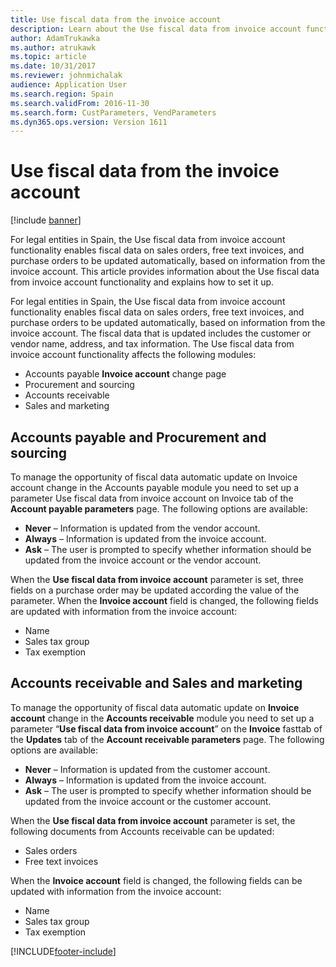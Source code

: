 ```yaml
---
title: Use fiscal data from the invoice account
description: Learn about the Use fiscal data from invoice account functionality and explains how to set it up, including an outline on procurement.
author: AdamTrukawka
ms.author: atrukawk
ms.topic: article
ms.date: 10/31/2017
ms.reviewer: johnmichalak
audience: Application User
ms.search.region: Spain
ms.search.validFrom: 2016-11-30
ms.search.form: CustParameters, VendParameters
ms.dyn365.ops.version: Version 1611
---
```


# Use fiscal data from the invoice account

[!include [banner](../../includes/banner.md)]

For legal entities in Spain, the Use fiscal data from invoice account functionality enables fiscal data on sales orders, free text invoices, and purchase orders to be updated automatically, based on information from the invoice account. This article provides information about the Use fiscal data from invoice account functionality and explains how to set it up.

For legal entities in Spain, the Use fiscal data from invoice account functionality enables fiscal data on sales orders, free text invoices, and purchase orders to be updated automatically, based on information from the invoice account. The fiscal data that is updated includes the customer or vendor name, address, and tax information. The Use fiscal data from invoice account functionality affects the following modules:

-   Accounts payable **Invoice account** change page
-   Procurement and sourcing
-   Accounts receivable
-   Sales and marketing

## Accounts payable and Procurement and sourcing
To manage the opportunity of fiscal data automatic update on Invoice account change in the Accounts payable module you need to set up a parameter Use fiscal data from invoice account on Invoice tab of the **Account payable parameters** page. The following options are available:

-   **Never** – Information is updated from the vendor account.
-   **Always** – Information is updated from the invoice account.
-   **Ask** – The user is prompted to specify whether information should be updated from the invoice account or the vendor account.

When the **Use fiscal data from invoice account** parameter is set, three fields on a purchase order may be updated according the value of the parameter. When the **Invoice account** field is changed, the following fields are updated with information from the invoice account:

-   Name
-   Sales tax group
-   Tax exemption

## Accounts receivable and Sales and marketing
To manage the opportunity of fiscal data automatic update on **Invoice account** change in the **Accounts receivable** module you need to set up a parameter “**Use fiscal data from invoice account**” on the **Invoice** fasttab of the **Updates** tab of the **Account receivable parameters** page. The following options are available:

-   **Never** – Information is updated from the customer account.
-   **Always** – Information is updated from the invoice account.
-   **Ask** – The user is prompted to specify whether information should be updated from the invoice account or the customer account.

When the **Use fiscal data from invoice account** parameter is set, the following documents from Accounts receivable can be updated:

-   Sales orders
-   Free text invoices

When the **Invoice account** field is changed, the following fields can be updated with information from the invoice account:

-   Name
-   Sales tax group
-   Tax exemption






[!INCLUDE[footer-include](../../../includes/footer-banner.md)]
